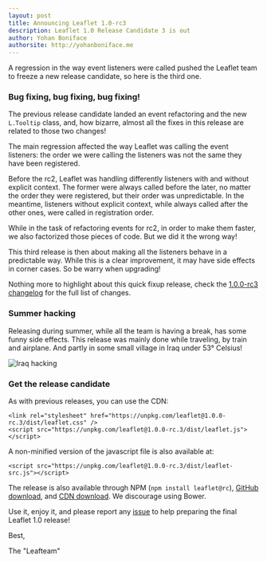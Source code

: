 ```yaml
---
layout: post
title: Announcing Leaflet 1.0-rc3
description: Leaflet 1.0 Release Candidate 3 is out
author: Yohan Boniface
authorsite: http://yohanboniface.me
---
```


A regression in the way event listeners were called pushed the Leaflet team to freeze a new release candidate, so here is the third one.


### Bug fixing, bug fixing, bug fixing!

The previous release candidate landed an event refactoring and the new `L.Tooltip` class, and, how bizarre,
almost all the fixes in this release are related to those two changes!

The main regression affected the way Leaflet was calling the event listeners: the order we were calling the listeners was not the same they have been registered.

Before the rc2, Leaflet was handling differently listeners with and without explicit context. The former were always called before the later, no matter the order they were registered, but their order was unpredictable. In the meantime, listeners without explicit context, while always called after the other ones, were called in registration order.

While in the task of refactoring events for rc2, in order to make them faster, we also factorized those pieces of code. But we did it the wrong way!

This third release is then about making all the listeners behave in a predictable way. While this is a clear improvement, it may have side effects in corner cases. So be warry when upgrading!

Nothing more to highlight about this quick fixup release, check the [1.0.0-rc3 changelog](https://github.com/Leaflet/Leaflet/blob/master/CHANGELOG.md#10-rc3-august-3-2016) for the full list of changes.

### Summer hacking

Releasing during summer, while all the team is having a break, has some funny side effects. This release was mainly done while traveling, by train and airplane.
And partly in some small village in Iraq under 53° Celsius!

![Iraq hacking](/docs/images/2016-08-03-iraq-hacking.jpg)

### Get the release candidate

As with previous releases, you can use the CDN:


    <link rel="stylesheet" href="https://unpkg.com/leaflet@1.0.0-rc.3/dist/leaflet.css" />
    <script src="https://unpkg.com/leaflet@1.0.0-rc.3/dist/leaflet.js"></script>

A non-minified version of the javascript file is also available at:

    <script src="https://unpkg.com/leaflet@1.0.0-rc.3/dist/leaflet-src.js"></script>

The release is also available through NPM (`npm install leaflet@rc`), [GitHub download](https://github.com/Leaflet/Leaflet/archive/v1.0.0-rc.3.zip), and [CDN download](http://cdn.leafletjs.com/leaflet/v1.0.0-rc.3/leaflet.zip). We discourage using Bower.

Use it, enjoy it, and please report any [issue](https://github.com/Leaflet/Leaflet/issues) to help preparing the final Leaflet 1.0 release!


Best,

The "Leafteam"
